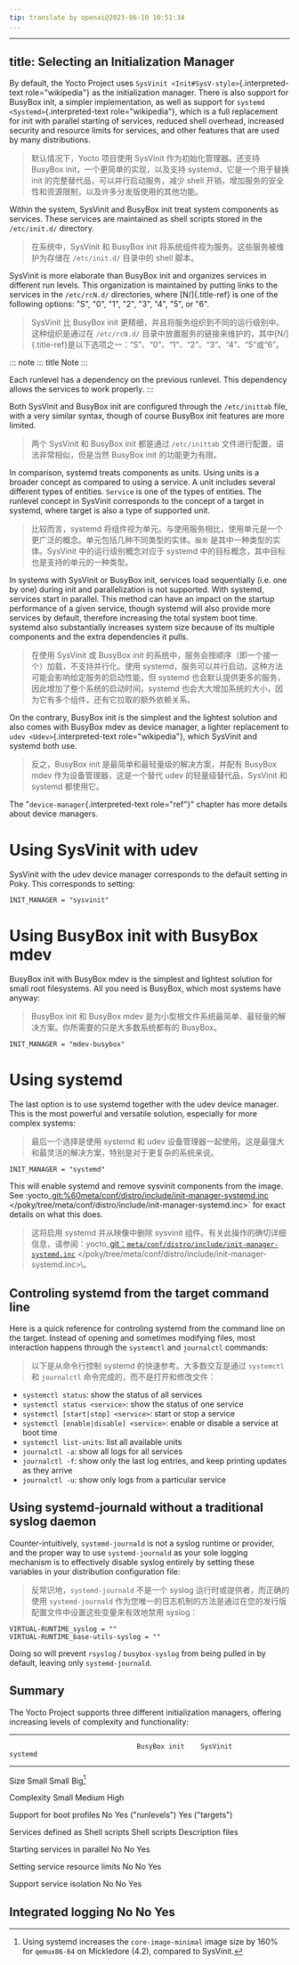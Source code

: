 ```yaml
---
tip: translate by openai@2023-06-10 10:51:34
...
```

---
title: Selecting an Initialization Manager
------------------------------------------

By default, the Yocto Project uses `SysVinit <Init#SysV-style>`{.interpreted-text role="wikipedia"} as the initialization manager. There is also support for BusyBox init, a simpler implementation, as well as support for `systemd <Systemd>`{.interpreted-text role="wikipedia"}, which is a full replacement for init with parallel starting of services, reduced shell overhead, increased security and resource limits for services, and other features that are used by many distributions.

> 默认情况下，Yocto 项目使用 SysVinit 作为初始化管理器。还支持 BusyBox init，一个更简单的实现，以及支持 systemd，它是一个用于替换 init 的完整替代品，可以并行启动服务，减少 shell 开销，增加服务的安全性和资源限制，以及许多分发版使用的其他功能。

Within the system, SysVinit and BusyBox init treat system components as services. These services are maintained as shell scripts stored in the `/etc/init.d/` directory.

> 在系统中，SysVinit 和 BusyBox init 将系统组件视为服务。这些服务被维护为存储在 `/etc/init.d/` 目录中的 shell 脚本。

SysVinit is more elaborate than BusyBox init and organizes services in different run levels. This organization is maintained by putting links to the services in the `/etc/rcN.d/` directories, where [N/]{.title-ref} is one of the following options: \"S\", \"0\", \"1\", \"2\", \"3\", \"4\", \"5\", or \"6\".

> SysVinit 比 BusyBox init 更精细，并且将服务组织到不同的运行级别中。这种组织是通过在 `/etc/rcN.d/` 目录中放置服务的链接来维护的，其中[N/]{.title-ref}是以下选项之一：“S”、“0”、“1”、“2”、“3”、“4”、“5”或“6”。

::: note
::: title
Note
:::

Each runlevel has a dependency on the previous runlevel. This dependency allows the services to work properly.
:::

Both SysVinit and BusyBox init are configured through the `/etc/inittab` file, with a very similar syntax, though of course BusyBox init features are more limited.

> 两个 SysVinit 和 BusyBox init 都是通过 `/etc/inittab` 文件进行配置，语法非常相似，但是当然 BusyBox init 的功能更为有限。

In comparison, systemd treats components as units. Using units is a broader concept as compared to using a service. A unit includes several different types of entities. `Service` is one of the types of entities. The runlevel concept in SysVinit corresponds to the concept of a target in systemd, where target is also a type of supported unit.

> 比较而言，systemd 将组件视为单元。与使用服务相比，使用单元是一个更广泛的概念。单元包括几种不同类型的实体。`服务` 是其中一种类型的实体。SysVinit 中的运行级别概念对应于 systemd 中的目标概念，其中目标也是支持的单元的一种类型。

In systems with SysVinit or BusyBox init, services load sequentially (i.e. one by one) during init and parallelization is not supported. With systemd, services start in parallel. This method can have an impact on the startup performance of a given service, though systemd will also provide more services by default, therefore increasing the total system boot time. systemd also substantially increases system size because of its multiple components and the extra dependencies it pulls.

> 在使用 SysVinit 或 BusyBox init 的系统中，服务会按顺序（即一个接一个）加载，不支持并行化。使用 systemd，服务可以并行启动。这种方法可能会影响给定服务的启动性能，但 systemd 也会默认提供更多的服务，因此增加了整个系统的启动时间。systemd 也会大大增加系统的大小，因为它有多个组件，还有它拉取的额外依赖关系。

On the contrary, BusyBox init is the simplest and the lightest solution and also comes with BusyBox mdev as device manager, a lighter replacement to `udev <Udev>`{.interpreted-text role="wikipedia"}, which SysVinit and systemd both use.

> 反之，BusyBox init 是最简单和最轻量级的解决方案，并配有 BusyBox mdev 作为设备管理器，这是一个替代 udev 的轻量级替代品，SysVinit 和 systemd 都使用它。

The \"`device-manager`{.interpreted-text role="ref"}\" chapter has more details about device managers.

# Using SysVinit with udev

SysVinit with the udev device manager corresponds to the default setting in Poky. This corresponds to setting:

```
INIT_MANAGER = "sysvinit"
```

# Using BusyBox init with BusyBox mdev

BusyBox init with BusyBox mdev is the simplest and lightest solution for small root filesystems. All you need is BusyBox, which most systems have anyway:

> BusyBox init 和 BusyBox mdev 是为小型根文件系统最简单、最轻量的解决方案。你所需要的只是大多数系统都有的 BusyBox。

```
INIT_MANAGER = "mdev-busybox"
```

# Using systemd

The last option is to use systemd together with the udev device manager. This is the most powerful and versatile solution, especially for more complex systems:

> 最后一个选择是使用 systemd 和 udev 设备管理器一起使用。这是最强大和最灵活的解决方案，特别是对于更复杂的系统来说。

```
INIT_MANAGER = "systemd"
```

This will enable systemd and remove sysvinit components from the image. See :yocto\_[git:%60meta/conf/distro/include/init-manager-systemd.inc](git:%60meta/conf/distro/include/init-manager-systemd.inc) \</poky/tree/meta/conf/distro/include/init-manager-systemd.inc\>\` for exact details on what this does.

> 这将启用 systemd 并从映像中删除 sysvinit 组件。有关此操作的确切详细信息，请参阅：yocto_[git：`meta/conf/distro/include/init-manager-systemd.inc`](git:%60meta/conf/distro/include/init-manager-systemd.inc%60) \</poky/tree/meta/conf/distro/include/init-manager-systemd.inc\>\。

## Controling systemd from the target command line

Here is a quick reference for controling systemd from the command line on the target. Instead of opening and sometimes modifying files, most interaction happens through the `systemctl` and `journalctl` commands:

> 以下是从命令行控制 systemd 的快速参考。大多数交互是通过 `systemctl` 和 `journalctl` 命令完成的，而不是打开和修改文件：

- `systemctl status`: show the status of all services
- `systemctl status <service>`: show the status of one service
- `systemctl [start|stop] <service>`: start or stop a service
- `systemctl [enable|disable] <service>`: enable or disable a service at boot time
- `systemctl list-units`: list all available units
- `journalctl -a`: show all logs for all services
- `journalctl -f`: show only the last log entries, and keep printing updates as they arrive
- `journalctl -u`: show only logs from a particular service

## Using systemd-journald without a traditional syslog daemon

Counter-intuitively, `systemd-journald` is not a syslog runtime or provider, and the proper way to use `systemd-journald` as your sole logging mechanism is to effectively disable syslog entirely by setting these variables in your distribution configuration file:

> 反常识地，`systemd-journald` 不是一个 syslog 运行时或提供者，而正确的使用 `systemd-journald` 作为您唯一的日志机制的方法是通过在您的发行版配置文件中设置这些变量来有效地禁用 syslog：

```
VIRTUAL-RUNTIME_syslog = ""
VIRTUAL-RUNTIME_base-utils-syslog = ""
```

Doing so will prevent `rsyslog` / `busybox-syslog` from being pulled in by default, leaving only `systemd-journald`.

## Summary

The Yocto Project supports three different initialization managers, offering increasing levels of complexity and functionality:

---

```
                                BusyBox init    SysVinit              systemd
```

---

Size                              Small           Small                 Big[^1]

Complexity                        Small           Medium                High

Support for boot profiles         No              Yes (\"runlevels\")   Yes (\"targets\")

Services defined as               Shell scripts   Shell scripts         Description files

Starting services in parallel     No              No                    Yes

Setting service resource limits   No              No                    Yes

Support service isolation         No              No                    Yes

Integrated logging                No              No                    Yes
---------------------------------------------------------------------------

[^1]: Using systemd increases the `core-image-minimal` image size by 160% for `qemux86-64` on Mickledore (4.2), compared to SysVinit.

